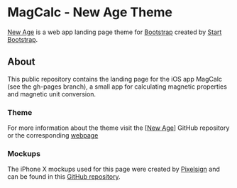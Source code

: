 # MagCalc - New Age Theme

[New Age](http://startbootstrap.com/template-overviews/new-age/) is a web app landing page theme for [Bootstrap](http://getbootstrap.com/) created by [Start Bootstrap](http://startbootstrap.com/).

## About

This public repository contains the landing page for the iOS app MagCalc (see the gh-pages branch), a small app for calculating magnetic properties and magnetic unit conversion.

### Theme

For more information about the theme visit the [[New Age](https://github.com/BlackrockDigital/startbootstrap-new-age)] GitHub repository or the corresponding [webpage](https://startbootstrap.com/template-overviews/new-age/)

### Mockups

The iPhone X mockups used for this page were created by [Pixelsign](http://pixelsign.github.io/html5-device-mockups/) and can be found in this [GitHub repository](https://github.com/pixelsign/html5-device-mockups).
